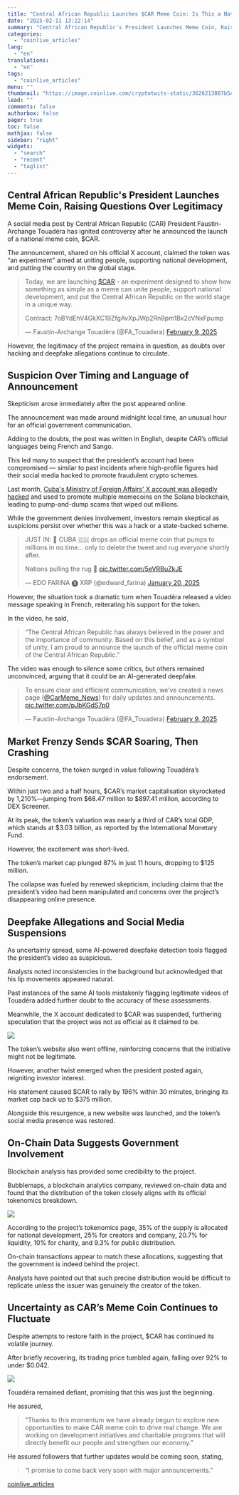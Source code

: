 ```yaml
---
title: "Central African Republic Launches $CAR Meme Coin: Is This a National Development \"Experiment\" or a Crypto Pump-and-Dump Scheme?"
date: "2025-02-11 13:22:14"
summary: "Central African Republic's President Launches Meme Coin, Raising Questions Over Legitimacy A social media post by Central African Republic (CAR) President Faustin-Archange Touadéra has ignited controversy after he announced the launch of a national meme coin, $CAR. The announcement, shared on his official X account, claimed the token was “an..."
categories:
  - "coinlive_articles"
lang:
  - "en"
translations:
  - "en"
tags:
  - "coinlive_articles"
menu: ""
thumbnail: "https://image.coinlive.com/cryptotwits-static/3626213807b5e1ae6fbc4323abad96d5.jpeg"
lead: ""
comments: false
authorbox: false
pager: true
toc: false
mathjax: false
sidebar: "right"
widgets:
  - "search"
  - "recent"
  - "taglist"
---
```


Central African Republic's President Launches Meme Coin, Raising Questions Over Legitimacy
------------------------------------------------------------------------------------------

A social media post by Central African Republic (CAR) President Faustin-Archange Touadéra has ignited controversy after he announced the launch of a national meme coin, $CAR.

The announcement, shared on his official X account, claimed the token was “an experiment” aimed at uniting people, supporting national development, and putting the country on the global stage.

> Today, we are launching [$CAR](https://twitter.com/search?q=%24CAR&src=ctag&ref_src=twsrc%5Etfw) - an experiment designed to show how something as simple as a meme can unite people, support national development, and put the Central African Republic on the world stage in a unique way.  
>   
> Contract: 7oBYdEhV4GkXC19ZfgAvXpJWp2Rn9pm1Bx2cVNxFpump
> 
> — Faustin-Archange Touadéra (@FA\_Touadera) [February 9, 2025](https://twitter.com/FA_Touadera/status/1888722674265764017?ref_src=twsrc%5Etfw)

However, the legitimacy of the project remains in question, as doubts over hacking and deepfake allegations continue to circulate.

Suspicion Over Timing and Language of Announcement
--------------------------------------------------

Skepticism arose immediately after the post appeared online.

The announcement was made around midnight local time, an unusual hour for an official government communication.

Adding to the doubts, the post was written in English, despite CAR’s official languages being French and Sango.

This led many to suspect that the president’s account had been compromised — similar to past incidents where high-profile figures had their social media hacked to promote fraudulent crypto schemes.

Last month, [Cuba's Ministry of Foreign Affairs' X account was allegedly hacked](https://www.coinlive.com/news/cuba-s-official-x-account-promotes-solana-memecoin-then-pulls-the) and used to promote multiple memecoins on the Solana blockchain, leading to pump-and-dump scams that wiped out millions.

While the government denies involvement, investors remain skeptical as suspicions persist over whether this was a hack or a state-backed scheme.

> JUST IN: 🚨 CUBA 🇨🇺 drops an official meme coin that pumps to millions in no time… only to delete the tweet and rug everyone shortly after.  
>   
> Nations pulling the rug 🤯 [pic.twitter.com/5eVRBuZkJE](https://t.co/5eVRBuZkJE)
> 
> — EDO FARINA 🅧 XRP (@edward\_farina) [January 20, 2025](https://twitter.com/edward_farina/status/1881320254317736225?ref_src=twsrc%5Etfw)

However, the situation took a dramatic turn when Touadéra released a video message speaking in French, reiterating his support for the token.

In the video, he said,

> “The Central African Republic has always believed in the power and the importance of community. Based on this belief, and as a symbol of unity, I am proud to announce the launch of the official meme coin of the Central African Republic.”

The video was enough to silence some critics, but others remained unconvinced, arguing that it could be an AI-generated deepfake.

> To ensure clear and efficient communication, we’ve created a news page ([@CarMeme\_News](https://twitter.com/CARMeme_News?ref_src=twsrc%5Etfw)) for daily updates and announcements. [pic.twitter.com/pJbKGdS7p0](https://t.co/pJbKGdS7p0)
> 
> — Faustin-Archange Touadéra (@FA\_Touadera) [February 9, 2025](https://twitter.com/FA_Touadera/status/1888731407075176660?ref_src=twsrc%5Etfw)

Market Frenzy Sends $CAR Soaring, Then Crashing
-----------------------------------------------

Despite concerns, the token surged in value following Touadéra’s endorsement.

Within just two and a half hours, $CAR’s market capitalisation skyrocketed by 1,210%—jumping from $68.47 million to $897.41 million, according to DEX Screener.

At its peak, the token’s valuation was nearly a third of CAR’s total GDP, which stands at $3.03 billion, as reported by the International Monetary Fund.

However, the excitement was short-lived.

The token’s market cap plunged 87% in just 11 hours, dropping to $125 million.

The collapse was fueled by renewed skepticism, including claims that the president’s video had been manipulated and concerns over the project’s disappearing online presence.

Deepfake Allegations and Social Media Suspensions
-------------------------------------------------

As uncertainty spread, some AI-powered deepfake detection tools flagged the president’s video as suspicious.

Analysts noted inconsistencies in the background but acknowledged that his lip movements appeared natural.

Past instances of the same AI tools mistakenly flagging legitimate videos of Touadéra added further doubt to the accuracy of these assessments.

Meanwhile, the X account dedicated to $CAR was suspended, furthering speculation that the project was not as official as it claimed to be.

![](https://image.coinlive.com/cryptotwits-static/1e7d5f243a27fb9132c1735be76ef10a.png)

The token’s website also went offline, reinforcing concerns that the initiative might not be legitimate.

However, another twist emerged when the president posted again, reigniting investor interest.

His statement caused $CAR to rally by 196% within 30 minutes, bringing its market cap back up to $375 million.

Alongside this resurgence, a new website was launched, and the token’s social media presence was restored.

On-Chain Data Suggests Government Involvement
---------------------------------------------

Blockchain analysis has provided some credibility to the project.

Bubblemaps, a blockchain analytics company, reviewed on-chain data and found that the distribution of the token closely aligns with its official tokenomics breakdown.

![](https://image.coinlive.com/cryptotwits-static/d84e70aefa440f8e7eeff56ab044ea70.png)

According to the project’s tokenomics page, 35% of the supply is allocated for national development, 25% for creators and company, 20.7% for liquidity, 10% for charity, and 9.3% for public distribution.

On-chain transactions appear to match these allocations, suggesting that the government is indeed behind the project.

Analysts have pointed out that such precise distribution would be difficult to replicate unless the issuer was genuinely the creator of the token.

Uncertainty as CAR’s Meme Coin Continues to Fluctuate
-----------------------------------------------------

Despite attempts to restore faith in the project, $CAR has continued its volatile journey.

After briefly recovering, its trading price tumbled again, falling over 92% to under $0.042.

![](https://image.coinlive.com/cryptotwits-static/274e43603d7d4888d6fc5eae1008b637.png)

Touadéra remained defiant, promising that this was just the beginning.

He assured,

> “Thanks to this momentum we have already begun to explore new opportunities to make CAR meme coin to drive real change. We are working on development initiatives and charitable programs that will directly benefit our people and strengthen our economy.”

He assured followers that further updates would be coming soon, stating,

> “I promise to come back very soon with major announcements.”

[coinlive_articles](https://www.coinlive.com/news/central-african-republic-launches-car-meme-coin-is-this-a)
